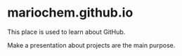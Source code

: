 # mariochem.github.io

This place is used to learn about GitHub.

Make a presentation about projects are the main purpose.
